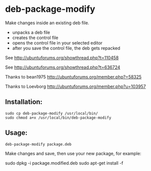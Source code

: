 deb-package-modify
==================

Make changes inside an existing deb file.

- unpacks a deb file
- creates the control file
- opens the control file in your selected editor
- after you save the control file, the deb gets repacked

See http://ubuntuforums.org/showthread.php?t=110458 

See http://ubuntuforums.org/showthread.php?t=636724

Thanks to bean1975 http://ubuntuforums.org/member.php?=58325

Thanks to Loevborg http://ubuntuforums.org/member.php?u=103957

Installation: 
-------------

    sudo cp deb-package-modify /usr/local/bin/
    sudo chmod a+x /usr/local/bin/deb-package-modify

Usage:
------

    deb-package-modify package.deb

Make changes and save, then use your new package, for example:

  sudo dpkg -i package.modified.deb
  sudo apt-get install -f

